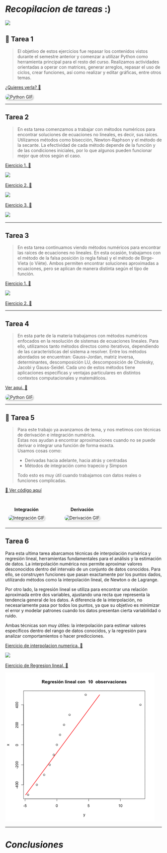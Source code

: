 # ***Recopilacion de tareas*** :)

![](https://puntomedio.mx/wp-content/uploads/2018/06/Ooga-Chaka-Baby.gif)

## 🚀 Tarea 1

>El objetivo de estos ejercicios fue repasar los contenidos vistos durante el semestre anterior y comenzar a utilizar Python como herramienta principal para el resto del curso. Realizamos actividades orientadas a operar con matrices, generar arreglos, repasar el uso de ciclos, crear funciones, así como realizar y editar gráficas, entre otros temas.
  
  [¿Quieres verla? 👀](https://github.com/hector200210/Proyecto-Final/blob/main/Codigos%20py/Tarea_1.ipynb)
  
<img src="https://c.tenor.com/Oi6lRUeRUbAAAAAC/tenor.gif" width="300" style="border-radius:10px; box-shadow: 2px 2px 5px rgba(0,0,0,0.3);" alt="Python GIF"/>

---

## Tarea 2
>En esta tarea comenzamos a trabajar con métodos numéricos para encontrar soluciones de ecuaciones no lineales, es decir, sus raíces. Utilizamos métodos como bisección, Newton-Raphson y el método de la secante. La efectividad de cada método depende de la función y de las condiciones iniciales, por lo que algunos pueden funcionar mejor que otros según el caso.

  [Ejercicio 1. 👀](https://github.com/hector200210/Proyecto-Final/blob/main/Codigos%20py/Tarea_2_E1.ipynb)
  
![](https://blog.espol.edu.ec/analisisnumerico/files/2017/09/Biseccion_animado.gif)


  [Ejercicio 2. 👀](https://github.com/hector200210/Proyecto-Final/blob/main/Codigos%20py/Tarea_2_E2.ipynb)

![](https://blog.espol.edu.ec/analisisnumerico/files/2017/09/NewtonRaphson_animado.gif) 


  [Ejercicio 3. 👀](https://github.com/hector200210/Proyecto-Final/blob/main/Codigos%20py/Tarea_2_E3.ipynb)

![](https://blog.espol.edu.ec/analisisnumerico/files/2017/09/SecanteMetodo_animado.gif)

---

## Tarea 3
>En esta tarea continuamos viendo métodos numéricos para encontrar las raíces de ecuaciones no lineales. En esta ocasión, trabajamos con el método de la falsa posición (o regla falsa) y el método de Birge-Vieta (o Viète). Ambos permiten encontrar soluciones aproximadas a ecuaciones, pero se aplican de manera distinta según el tipo de función.

  [Ejercicio 1. 👀](https://github.com/hector200210/Proyecto-Final/blob/main/Codigos%20py/Tarea_3_E1.ipynb)

![](https://blog.espol.edu.ec/analisisnumerico/files/2017/10/posicionfalsa01_GIF.gif)


  [Ejercicio 2. 👀](https://github.com/hector200210/Proyecto-Final/blob/main/Codigos%20py/Tarea_3_E2.ipynb)

---

## Tarea 4
>En esta parte de la materia trabajamos con métodos numéricos enfocados en la resolución de sistemas de ecuaciones lineales. Para ello, utilizamos tanto métodos directos como iterativos, dependiendo de las características del sistema a resolver. Entre los métodos abordados se encuentran: Gauss-Jordan, matriz inversa, determinantes, descomposición LU, descomposición de Cholesky, Jacobi y Gauss-Seidel. Cada uno de estos métodos tiene aplicaciones específicas y ventajas particulares en distintos contextos computacionales y matemáticos.

[Ver aqui. 👀](https://github.com/hector200210/Proyecto-Final/blob/main/Codigos%20py/Tarea4.ipynb)

<img src="https://miro.medium.com/v2/resize:fit:1200/1*dDRXeF51Q_1ixR5Z3PhT2Q.gif" width="300" style="border-radius:10px; box-shadow: 2px 2px 5px rgba(0,0,0,0.3);" alt="Python GIF"/>

---

## 🧠 Tarea 5

> Para este trabajo ya avanzamos de tema, y nos metimos con técnicas de derivación e integración numérica.  
> Estas nos ayudan a encontrar aproximaciones cuando no se puede derivar o integrar una función de forma exacta.  
> Usamos cosas como:  
> - Derivadas hacia adelante, hacia atrás y centradas  
> - Métodos de integración como trapecio y Simpson  
>  
> Todo esto es muy útil cuando trabajamos con datos reales o funciones complicadas.

[👀 Ver código aquí](https://github.com/hector200210/Proyecto-Final/blob/main/Codigos%20py/Tarea5.ipynb)

<br/>

<p align="center">
  <div style="display: inline-block; text-align: center; margin-right: 40px;">
    <strong>Integración</strong><br/>
    <img src="https://media.giphy.com/media/SqxrZWLVNknUR6L2a3/giphy.gif" width="300" style="border-radius:10px; box-shadow: 2px 2px 5px rgba(0,0,0,0.2); margin: 10px;" alt="Integración GIF"/>
  </div>

  <div style="display: inline-block; text-align: center;">
    <strong>Derivación</strong><br/>
    <img src="https://lh3.googleusercontent.com/proxy/5pLmBqxKk4n7De9Zolweg6VnGvoH8y-e0_fMcrneMpsjGJfqN1afa3uicE2tqxXvDU8GZv8u327RIYgLSEynSCQhaw" width="300" style="border-radius:10px; box-shadow: 2px 2px 5px rgba(0,0,0,0.2); margin: 10px;" alt="Derivación GIF"/>
  </div>
</p>

---

## Tarea 6 
Para esta ultima tarea abarcamos técnicas de interpolación numérica y regresión lineal, herramientas fundamentales para el análisis y la estimación de datos. La interpolación numérica nos permite aproximar valores desconocidos dentro del intervalo de un conjunto de datos conocidos. Para ello, se construyen funciones que pasan exactamente por los puntos dados, utilizando métodos como la interpolación lineal, de Newton o de Lagrange.

Por otro lado, la regresión lineal se utiliza para encontrar una relación aproximada entre dos variables, ajustando una recta que representa la tendencia general de los datos. A diferencia de la interpolación, no necesariamente pasa por todos los puntos, ya que su objetivo es minimizar el error y modelar patrones cuando los datos presentan cierta variabilidad o ruido.

Ambas técnicas son muy útiles: la interpolación para estimar valores específicos dentro del rango de datos conocidos, y la regresión para analizar comportamientos o hacer predicciones.

[Ejercicio de interpolacion numerica. 👀](https://github.com/hector200210/Proyecto-Final/blob/main/Codigos%20py/Tarea_6_Interpolado.ipynb)

![](https://blog.espol.edu.ec/analisisnumerico/files/2017/12/DifFinAvanz01_anima.gif)


[Ejercicio de Regresion lineal. 👀](https://github.com/hector200210/Proyecto-Final/blob/main/Codigos%20py/Tarea_6_Regresion.ipynb)

![](https://raw.githubusercontent.com/WillArevalo/Intro-Machine-Learning/master/Apuntes%20Jupyter/regresion-lineal.gif)

---

# ***Conclusiones***


